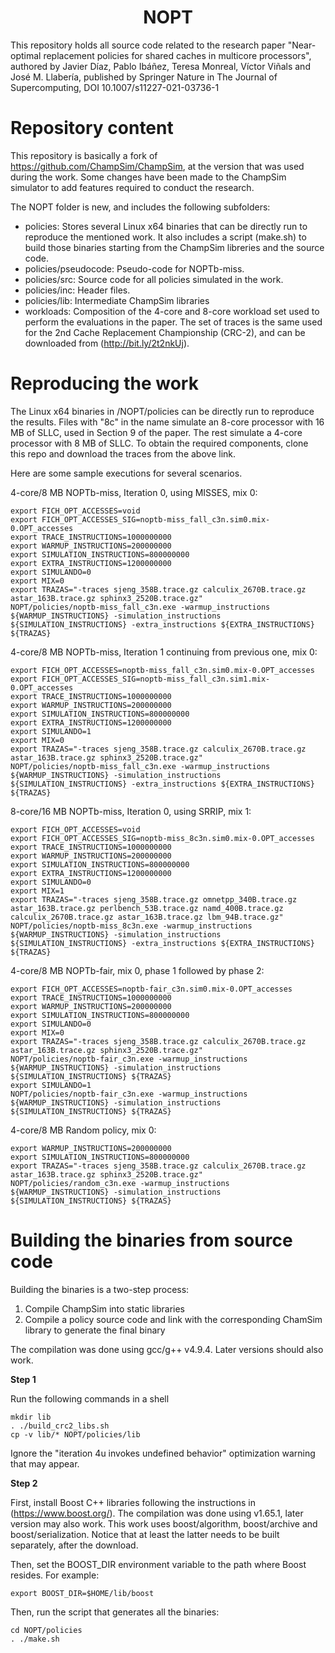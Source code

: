 <p align="center">
  <h1 align="center"> NOPT </h1>
  <p> This repository holds all source code related to the research paper "Near-optimal replacement policies for shared caches in multicore processors", authored by Javier Díaz, Pablo Ibáñez, Teresa Monreal, Víctor Viñals and José M. Llabería, published by Springer Nature in The Journal of Supercomputing, DOI 10.1007/s11227-021-03736-1 <p>
</p>

# Repository content

This repository is basically a fork of https://github.com/ChampSim/ChampSim, at the version that was used during the work. Some changes have been made to the ChampSim simulator to add features required to conduct the research.

The NOPT folder is new, and includes the following subfolders:

- policies: Stores several Linux x64 binaries that can be directly run to reproduce the mentioned work. It also includes a script (make.sh) to build those binaries starting from the ChampSim libreries and the source code.
- policies/pseudocode: Pseudo-code for NOPTb-miss.
- policies/src: Source code for all policies simulated in the work.
- policies/inc: Header files.
- policies/lib: Intermediate ChampSim libraries
- workloads: Composition of the 4-core and 8-core workload set used to perform the evaluations in the paper. The set of traces is the same used for the 2nd Cache Replacement Championship (CRC-2), and can be downloaded from (http://bit.ly/2t2nkUj).

# Reproducing the work

The Linux x64 binaries in /NOPT/policies can be directly run to reproduce the results. Files with "8c" in the name simulate an 8-core processor with 16 MB of SLLC, used in Section 9 of the paper. The rest simulate a 4-core processor with 8 MB of SLLC.
To obtain the required components, clone this repo and download the traces from the above link.

Here are some sample executions for several scenarios. 

4-core/8 MB NOPTb-miss, Iteration 0, using MISSES, mix 0:
```
export FICH_OPT_ACCESSES=void
export FICH_OPT_ACCESSES_SIG=noptb-miss_fall_c3n.sim0.mix-0.OPT_accesses
export TRACE_INSTRUCTIONS=1000000000
export WARMUP_INSTRUCTIONS=200000000
export SIMULATION_INSTRUCTIONS=800000000
export EXTRA_INSTRUCTIONS=1200000000
export SIMULANDO=0
export MIX=0
export TRAZAS="-traces sjeng_358B.trace.gz calculix_2670B.trace.gz astar_163B.trace.gz sphinx3_2520B.trace.gz"
NOPT/policies/noptb-miss_fall_c3n.exe -warmup_instructions ${WARMUP_INSTRUCTIONS} -simulation_instructions ${SIMULATION_INSTRUCTIONS} -extra_instructions ${EXTRA_INSTRUCTIONS} ${TRAZAS}
```

4-core/8 MB NOPTb-miss, Iteration 1 continuing from previous one, mix 0:
```
export FICH_OPT_ACCESSES=noptb-miss_fall_c3n.sim0.mix-0.OPT_accesses
export FICH_OPT_ACCESSES_SIG=noptb-miss_fall_c3n.sim1.mix-0.OPT_accesses
export TRACE_INSTRUCTIONS=1000000000
export WARMUP_INSTRUCTIONS=200000000
export SIMULATION_INSTRUCTIONS=800000000
export EXTRA_INSTRUCTIONS=1200000000
export SIMULANDO=1
export MIX=0
export TRAZAS="-traces sjeng_358B.trace.gz calculix_2670B.trace.gz astar_163B.trace.gz sphinx3_2520B.trace.gz"
NOPT/policies/noptb-miss_fall_c3n.exe -warmup_instructions ${WARMUP_INSTRUCTIONS} -simulation_instructions ${SIMULATION_INSTRUCTIONS} -extra_instructions ${EXTRA_INSTRUCTIONS} ${TRAZAS}
```

8-core/16 MB NOPTb-miss, Iteration 0, using SRRIP, mix 1:
```
export FICH_OPT_ACCESSES=void
export FICH_OPT_ACCESSES_SIG=noptb-miss_8c3n.sim0.mix-0.OPT_accesses
export TRACE_INSTRUCTIONS=1000000000
export WARMUP_INSTRUCTIONS=200000000
export SIMULATION_INSTRUCTIONS=800000000
export EXTRA_INSTRUCTIONS=1200000000
export SIMULANDO=0
export MIX=1
export TRAZAS="-traces sjeng_358B.trace.gz omnetpp_340B.trace.gz astar_163B.trace.gz perlbench_53B.trace.gz namd_400B.trace.gz calculix_2670B.trace.gz astar_163B.trace.gz lbm_94B.trace.gz"
NOPT/policies/noptb-miss_8c3n.exe -warmup_instructions ${WARMUP_INSTRUCTIONS} -simulation_instructions ${SIMULATION_INSTRUCTIONS} -extra_instructions ${EXTRA_INSTRUCTIONS} ${TRAZAS}
```

4-core/8 MB NOPTb-fair, mix 0, phase 1 followed by phase 2:
```
export FICH_OPT_ACCESSES=noptb-fair_c3n.sim0.mix-0.OPT_accesses
export TRACE_INSTRUCTIONS=1000000000
export WARMUP_INSTRUCTIONS=200000000
export SIMULATION_INSTRUCTIONS=800000000
export SIMULANDO=0
export MIX=0
export TRAZAS="-traces sjeng_358B.trace.gz calculix_2670B.trace.gz astar_163B.trace.gz sphinx3_2520B.trace.gz"
NOPT/policies/noptb-fair_c3n.exe -warmup_instructions ${WARMUP_INSTRUCTIONS} -simulation_instructions ${SIMULATION_INSTRUCTIONS} ${TRAZAS}
export SIMULANDO=1
NOPT/policies/noptb-fair_c3n.exe -warmup_instructions ${WARMUP_INSTRUCTIONS} -simulation_instructions ${SIMULATION_INSTRUCTIONS} ${TRAZAS}
```

4-core/8 MB Random policy, mix 0:
```
export WARMUP_INSTRUCTIONS=200000000
export SIMULATION_INSTRUCTIONS=800000000
export TRAZAS="-traces sjeng_358B.trace.gz calculix_2670B.trace.gz astar_163B.trace.gz sphinx3_2520B.trace.gz"
NOPT/policies/random_c3n.exe -warmup_instructions ${WARMUP_INSTRUCTIONS} -simulation_instructions ${SIMULATION_INSTRUCTIONS} ${TRAZAS}
```

# Building the binaries from source code

Building the binaries is a two-step process:
1) Compile ChampSim into static libraries
2) Compile a policy source code and link with the corresponding ChamSim library to generate the final binary 

The compilation was done using gcc/g++ v4.9.4. Later versions should also work.

**Step 1**

Run the following commands in a shell
```
mkdir lib
. ./build_crc2_libs.sh
cp -v lib/* NOPT/policies/lib
```
Ignore the "iteration 4u invokes undefined behavior" optimization warning that may appear. 

**Step 2**

First, install Boost C++ libraries following the instructions in (https://www.boost.org/). The compilation was done using v1.65.1, later version may also work.
This work uses boost/algorithm, boost/archive and boost/serialization. Notice that at least the latter needs to be built separately, after the download.

Then, set the BOOST_DIR environment variable to the path where Boost resides. For example:
```
export BOOST_DIR=$HOME/lib/boost
```

Then, run the script that generates all the binaries:
```
cd NOPT/policies
. ./make.sh
```

